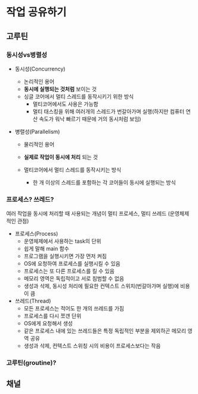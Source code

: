 # 작업 공유하기

## 고루틴

### 동시성vs병렬성

- 동시성(Concurrency)

  - 논리적인 용어
  - **동시에 실행되는 것처럼** 보이는 것
  - 싱글 코어에서 멀티 스레드를 동작시키기 위한 방식
    - 멀티코어에서도 사용은 가능함
    - 멀티 태스킹을 위해 여러개의 스레드가 번갈아가며 실행(하지만 컴퓨터 연산 속도가 워낙 빠르기 때문에 거의 동시처럼 보임)

- 병렬성(Parallelism)

  - 물리적인 용어

  - **실제로 작업이 동시에 처리** 되는 것

  - 멀티코어에서 멀티 스레드를 동작시키는 방식

    - 한 개 이상의 스레드를 포함하는 각 코어들이 동시에 실행되는 방식

    

### 프로세스? 쓰레드?

여러 작업을 동시에 처리할 때 사용되는 개념이 멀티 프로세스, 멀티 쓰레드 (운영체제 적인 관점)

- 프로세스(Process)
  - 운영체제에서 사용하는 task의 단위
  - 쉽게 말해 main 함수
  - 프로그램을 실행시키면 가장 먼저 켜짐
  - OS에 요청하여 프로세스를 실행시킬 수 있음
  - 프로세스는 또 다른 프로세스를 킬 수 있음
  - 메모리 영역은 독립적이고 서로 침범할 수 없음
  - 생성과 삭제, 동시성 처리에 필요한 컨텍스트 스위치(번갈아가며 실행)에 비용이 큼
- 쓰레드(Thread)
  - 모든 프로세스는 적어도 한 개의 쓰레드를 가짐
  - 프로세스를 다시 쪼갠 단위
  - OS에게 요청해서 생성
  - 같은 프로세스 내에 있는 쓰레드들은 특정 독립적인 부분을 제외하곤 메모리 영역 공유
  - 생성과 삭제, 컨텍스트 스위칭 시의 비용이 프로세스보다는 작음

### 고루틴(groutine)?

## 채널



